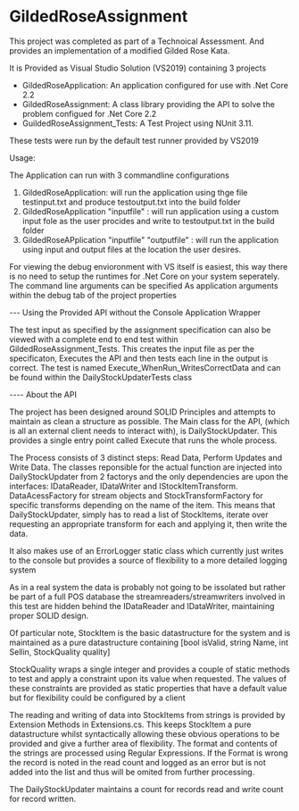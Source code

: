 # GildedRoseAssignment

This project was completed as part of a Technoical Assessment. And provides an implementation of a modified Gilded Rose Kata.

It is Provided as Visual Studio Solution (VS2019) containing 3 projects

* GildedRoseApplication: An application configured for use with .Net Core 2.2
* GildedRoseAssignment: A class library providing the API to solve the problem configued for .Net Core 2.2
* GuildedRoseAssignment_Tests: A Test Project using NUnit 3.11. 

These tests were run by the default test runner provided by VS2019

Usage:

The Application can run with 3 commandline configurations

1) GildedRoseApplication: will run the application using thge file testinput.txt and produce testoutput.txt into the build folder
2) GildedRoseApplication "inputfile" : will run application using a custom input fole as the user procides and write to testoutput.txt in the build folder
3) GildedRoseAPplication "inputfile" "outputfile" : will run the application using input and output files at the location the user desires.

For viewing the debug envioronment with VS itself is easiest, this way there is no need to setup the runtimes for .Net Core on your system 
seperately. The command line arguments can be specified As application arguments within the debug tab of the project properties

--- Using the Provided API without the Console Application Wrapper 

The test input as specified by the assignment specification can also be viewed with a complete end to end test within GildedRoseAssignment_Tests. This creates the 
input file as per the specificaton, Executes the API and then tests each line in the output is correct.  The test is named Execute_WhenRun_WritesCorrectData and can 
be found within the DailyStockUpdaterTests class

---- About the API

The project has been designed around SOLID Principles and attempts to maintain as clean a structure as possible. The Main class for the  API, (which is all an 
external client needs to interact with), is DailyStockUpdater. This provides a single entry point called Execute that runs the whole process. 

The Process consists of 3 distinct steps: Read Data, Perform Updates and Write Data. The classes reponsible for the actual function are injected into
DailyStockUpdater from 2 factorys and the only dependencies are upon the interfaces: IDataReader, IDataWriter and IStockItemTransform. 
DataAcessFactory for stream objects and StockTransformFactory for specific transforms depending on the name of the item. This means that 
DailyStockUpdater, simply has to read a list of StockItems, iterate over requesting an appropriate transform for each and applying it, then
write the data. 

It also makes use of an ErrorLogger static class which currently just writes to the console but provides a source of flexibility to a more
detailed logging system 

As in a real system the data is probably not going to be issolated but rather be part of a full POS database the streamreaders/streamwriters 
involved in this test are hidden behind the IDataReader and IDataWriter, maintaining proper SOLID design.

Of particular note, StockItem is the basic datastructure for the system and is maintained as a pure datastructure containing 
[bool isValid, 
string Name,
int Sellin,
StockQuality quality]

StockQuality wraps a single integer and provides a couple of static methods to test and apply a constraint upon its value when requested.
The values of these constraints are provided as static properties that have a default value but for flexibility could be configured by a client

The reading and writing of data into StockItems from strings is provided by Extension Methods in Extensions.cs. This keeps StockItem a pure datastructure whilst 
syntactically allowing these obvious operations to be provided and give a further area of flexibility. The format and contents of the strings are processed using 
Regular Expressions. If the Format is wrong the record is noted in the read count and logged as an error but is not added into the list and thus will be omited from 
further processing.   

The DailyStockUpdater maintains a count for records read and write count for record written. 


